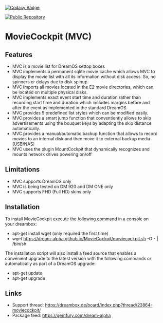 [![Codacy Badge](https://app.codacy.com/project/badge/Grade/495cf6fc5be8434ca7b493ff88724433)](https://www.codacy.com/gh/dream-alpha/MovieCockpit/dashboard?utm_source=github.com&amp;utm_medium=referral&amp;utm_content=dream-alpha/MovieCockpit&amp;utm_campaign=Badge_Grade)

<a href="https://gemfury.com/f/partner">
  <img src="https://badge.fury.io/fp/gemfury.svg" alt="Public Repository">
</a>

# MovieCockpit (MVC)
## Features
- MVC is a movie list for DreamOS settop boxes
- MVC implements a permanent sqlite movie cache which allows MVC to display the movie list with all its information without disk access. So, no spinners or delays due to disk spinup.
- MVC imports all movies located in the E2 movie directories, which can be located on multiple physical disks.
- MVC implements exact event start time and duration rather than recording start time and duration which includes margins before and after the event as implemented in the standard DreamOS.
- MVC provides 5 predefined list styles which can be modified easily.
- MVC provides a smart jump function that conventiently allows to skip advertisements using the bouquet keys by adapting the skip distance automatically.
- MVC provides a manual/automatic backup function that allows to record movies to an internal disk and then move it to external backup media (USB/NAS)
- MVC uses the plugin MountCockpit that dynamically recognizes and mounts network drives powering on/off

## Limitations
- MVC supports DreamOS only
- MVC is being tested on DM 920 and DM ONE only
- MVC supports FHD (Full HD) skins only

## Installation
To install MovieCockpit execute the following command in a console on your dreambox:
- apt-get install wget (only required the first time)
- wget https://dream-alpha.github.io/MovieCockpit/moviecockpit.sh -O - | /bin/sh

The installation script will also install a feed source that enables a convenient upgrade to the latest version with the following commands or automatically as part of a DreamOS upgrade:
- apt-get update
- apt-get upgrade

## Links
- Support thread: https://dreambox.de/board/index.php?thread/23864-moviecockpit/
- Package feed: https://gemfury.com/dream-alpha
